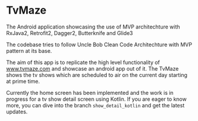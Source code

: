 # TvMaze
The Android application showcasing the use of MVP architechture with RxJava2, Retrofit2, Dagger2, Butterknife and Glide3

The codebase tries to follow Uncle Bob Clean Code Architechture with MVP pattern at its base. 

The aim of this app is to replicate the high level functionality of www.tvmaze.com and showcase an android app out of it. The TvMaze shows the tv shows which are scheduled to air on the current day starting at prime time.

Currently the home screen has been implemented and the work is in progress for a tv show detail screen using Kotlin. If you are eager to know more, you can dive into the branch `show_detail_kotlin` and get the latest updates.
